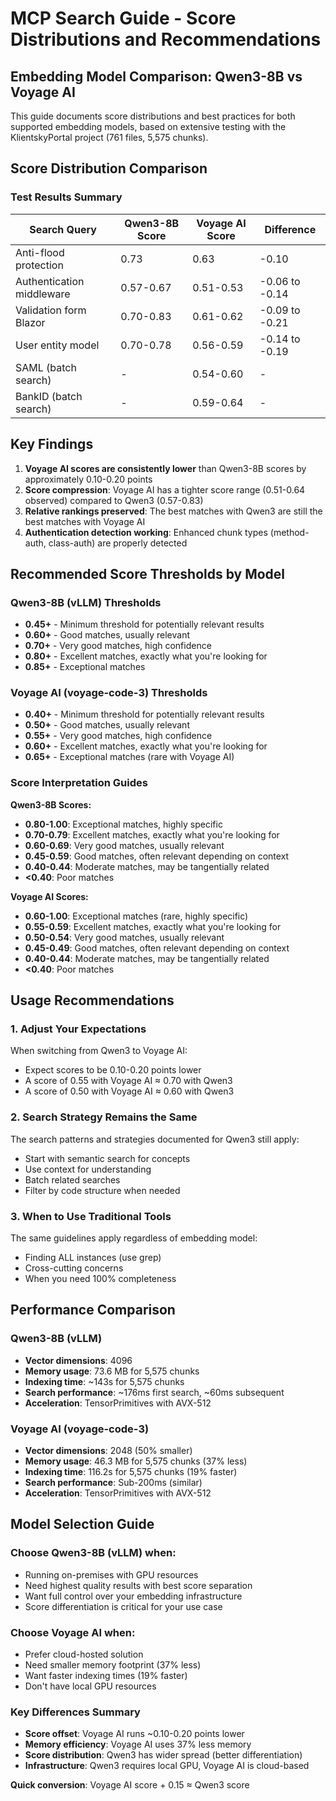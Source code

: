 # MCP Search Guide - Score Distributions and Recommendations

## Embedding Model Comparison: Qwen3-8B vs Voyage AI

This guide documents score distributions and best practices for both supported embedding models, based on extensive testing with the KlientskyPortal project (761 files, 5,575 chunks).

## Score Distribution Comparison

### Test Results Summary

| Search Query | Qwen3-8B Score | Voyage AI Score | Difference |
|--------------|----------------|-----------------|------------|
| Anti-flood protection | 0.73 | 0.63 | -0.10 |
| Authentication middleware | 0.57-0.67 | 0.51-0.53 | -0.06 to -0.14 |
| Validation form Blazor | 0.70-0.83 | 0.61-0.62 | -0.09 to -0.21 |
| User entity model | 0.70-0.78 | 0.56-0.59 | -0.14 to -0.19 |
| SAML (batch search) | - | 0.54-0.60 | - |
| BankID (batch search) | - | 0.59-0.64 | - |

## Key Findings

1. **Voyage AI scores are consistently lower** than Qwen3-8B scores by approximately 0.10-0.20 points
2. **Score compression**: Voyage AI has a tighter score range (0.51-0.64 observed) compared to Qwen3 (0.57-0.83)
3. **Relative rankings preserved**: The best matches with Qwen3 are still the best matches with Voyage AI
4. **Authentication detection working**: Enhanced chunk types (method-auth, class-auth) are properly detected

## Recommended Score Thresholds by Model

### Qwen3-8B (vLLM) Thresholds
- **0.45+** - Minimum threshold for potentially relevant results
- **0.60+** - Good matches, usually relevant
- **0.70+** - Very good matches, high confidence
- **0.80+** - Excellent matches, exactly what you're looking for
- **0.85+** - Exceptional matches

### Voyage AI (voyage-code-3) Thresholds
- **0.40+** - Minimum threshold for potentially relevant results
- **0.50+** - Good matches, usually relevant
- **0.55+** - Very good matches, high confidence
- **0.60+** - Excellent matches, exactly what you're looking for
- **0.65+** - Exceptional matches (rare with Voyage AI)

### Score Interpretation Guides

**Qwen3-8B Scores:**
- **0.80-1.00**: Exceptional matches, highly specific
- **0.70-0.79**: Excellent matches, exactly what you're looking for
- **0.60-0.69**: Very good matches, usually relevant
- **0.45-0.59**: Good matches, often relevant depending on context
- **0.40-0.44**: Moderate matches, may be tangentially related
- **<0.40**: Poor matches

**Voyage AI Scores:**
- **0.60-1.00**: Exceptional matches (rare, highly specific)
- **0.55-0.59**: Excellent matches, exactly what you're looking for
- **0.50-0.54**: Very good matches, usually relevant
- **0.45-0.49**: Good matches, often relevant depending on context
- **0.40-0.44**: Moderate matches, may be tangentially related
- **<0.40**: Poor matches

## Usage Recommendations

### 1. Adjust Your Expectations
When switching from Qwen3 to Voyage AI:
- Expect scores to be 0.10-0.20 points lower
- A score of 0.55 with Voyage AI ≈ 0.70 with Qwen3
- A score of 0.50 with Voyage AI ≈ 0.60 with Qwen3

### 2. Search Strategy Remains the Same
The search patterns and strategies documented for Qwen3 still apply:
- Start with semantic search for concepts
- Use context for understanding
- Batch related searches
- Filter by code structure when needed

### 3. When to Use Traditional Tools
The same guidelines apply regardless of embedding model:
- Finding ALL instances (use grep)
- Cross-cutting concerns
- When you need 100% completeness

## Performance Comparison

### Qwen3-8B (vLLM)
- **Vector dimensions**: 4096
- **Memory usage**: 73.6 MB for 5,575 chunks
- **Indexing time**: ~143s for 5,575 chunks
- **Search performance**: ~176ms first search, ~60ms subsequent
- **Acceleration**: TensorPrimitives with AVX-512

### Voyage AI (voyage-code-3)
- **Vector dimensions**: 2048 (50% smaller)
- **Memory usage**: 46.3 MB for 5,575 chunks (37% less)
- **Indexing time**: 116.2s for 5,575 chunks (19% faster)
- **Search performance**: Sub-200ms (similar)
- **Acceleration**: TensorPrimitives with AVX-512

## Model Selection Guide

### Choose Qwen3-8B (vLLM) when:
- Running on-premises with GPU resources
- Need highest quality results with best score separation
- Want full control over your embedding infrastructure
- Score differentiation is critical for your use case

### Choose Voyage AI when:
- Prefer cloud-hosted solution
- Need smaller memory footprint (37% less)
- Want faster indexing times (19% faster)
- Don't have local GPU resources

### Key Differences Summary
- **Score offset**: Voyage AI runs ~0.10-0.20 points lower
- **Memory efficiency**: Voyage AI uses 37% less memory
- **Score distribution**: Qwen3 has wider spread (better differentiation)
- **Infrastructure**: Qwen3 requires local GPU, Voyage AI is cloud-based

**Quick conversion**: Voyage AI score + 0.15 ≈ Qwen3 score